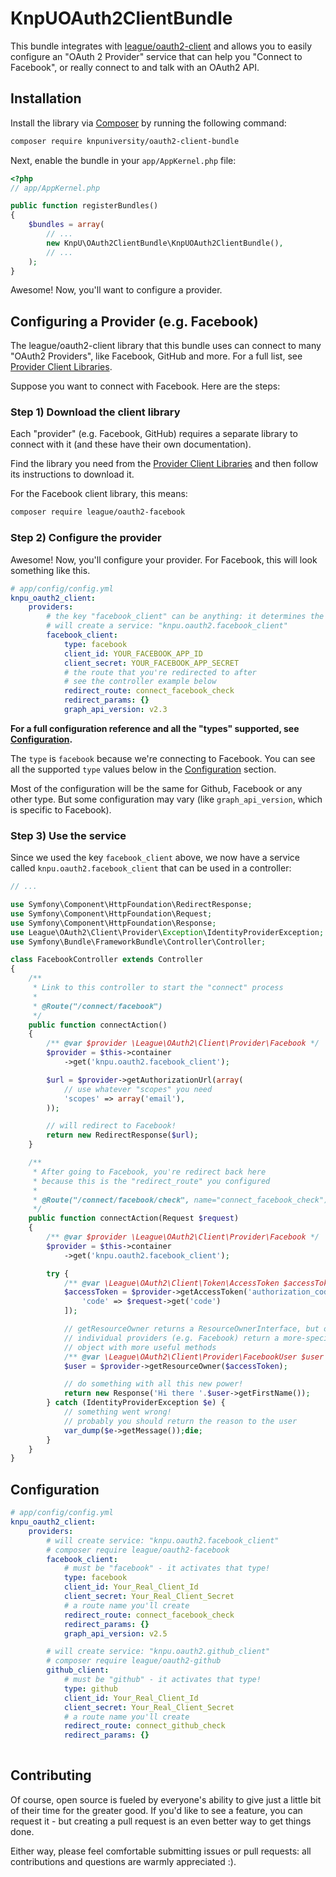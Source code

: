 # KnpUOAuth2ClientBundle

This bundle integrates with [league/oauth2-client](http://oauth2-client.thephpleague.com/)
and allows you to easily configure an "OAuth 2 Provider" service that can help you
"Connect to Facebook", or really connect to and talk with an OAuth2 API.

## Installation

Install the library via [Composer](https://getcomposer.org/) by
running the following command:

```bash
composer require knpuniversity/oauth2-client-bundle
```

Next, enable the bundle in your `app/AppKernel.php` file:

```php
<?php
// app/AppKernel.php

public function registerBundles()
{
    $bundles = array(
        // ...
        new KnpU\OAuth2ClientBundle\KnpUOAuth2ClientBundle(),
        // ...
    );
}
```

Awesome! Now, you'll want to configure a provider.

## Configuring a Provider (e.g. Facebook)

The league/oauth2-client library that this bundle uses can connect
to many "OAuth2 Providers", like Facebook, GitHub and more. For a
full list, see [Provider Client Libraries](https://github.com/thephpleague/oauth2-client/blob/master/README.PROVIDERS.md).

Suppose you want to connect with Facebook. Here are the steps:

### Step 1) Download the client library

Each "provider" (e.g. Facebook, GitHub) requires a separate
library to connect with it (and these have their own documentation).

Find the library you need from the
[Provider Client Libraries](https://github.com/thephpleague/oauth2-client/blob/master/README.PROVIDERS.md)
and then follow its instructions to download it.

For the Facebook client library, this means:

```bash
composer require league/oauth2-facebook
```

### Step 2) Configure the provider

Awesome! Now, you'll configure your provider. For Facebook,
this will look something like this.

```yml
# app/config/config.yml
knpu_oauth2_client:
    providers:
        # the key "facebook_client" can be anything: it determines the service name
        # will create a service: "knpu.oauth2.facebook_client"
        facebook_client:
            type: facebook
            client_id: YOUR_FACEBOOK_APP_ID
            client_secret: YOUR_FACEBOOK_APP_SECRET
            # the route that you're redirected to after
            # see the controller example below
            redirect_route: connect_facebook_check
            redirect_params: {}
            graph_api_version: v2.3
```

**For a full configuration reference and all the "types" supported,
see [Configuration](#Configuration).**

The `type` is `facebook` because we're connecting to Facebook. You
can see all the supported `type` values below in the [Configuration](#Configuration)
section.

Most of the configuration will be the same for Github, Facebook or
any other type. But some configuration may vary (like `graph_api_version`,
which is specific to Facebook).

### Step 3) Use the service

Since we used the key `facebook_client` above, we now have a service
called `knpu.oauth2.facebook_client` that can be used in a controller:

```php
// ...

use Symfony\Component\HttpFoundation\RedirectResponse;
use Symfony\Component\HttpFoundation\Request;
use Symfony\Component\HttpFoundation\Response;
use League\OAuth2\Client\Provider\Exception\IdentityProviderException;
use Symfony\Bundle\FrameworkBundle\Controller\Controller;

class FacebookController extends Controller
{
    /**
     * Link to this controller to start the "connect" process
     *
     * @Route("/connect/facebook")
     */
    public function connectAction()
    {
        /** @var $provider \League\OAuth2\Client\Provider\Facebook */
        $provider = $this->container
            ->get('knpu.oauth2.facebook_client');

        $url = $provider->getAuthorizationUrl(array(
            // use whatever "scopes" you need
            'scopes' => array('email'),
        ));

        // will redirect to Facebook!
        return new RedirectResponse($url);
    }

    /**
     * After going to Facebook, you're redirect back here
     * because this is the "redirect_route" you configured
     *
     * @Route("/connect/facebook/check", name="connect_facebook_check")
     */
    public function connectAction(Request $request)
    {
        /** @var $provider \League\OAuth2\Client\Provider\Facebook */
        $provider = $this->container
            ->get('knpu.oauth2.facebook_client');

        try {
            /** @var \League\OAuth2\Client\Token\AccessToken $accessToken */
            $accessToken = $provider->getAccessToken('authorization_code', [
                'code' => $request->get('code')
            ]);

            // getResourceOwner returns a ResourceOwnerInterface, but often
            // individual providers (e.g. Facebook) return a more-specific
            // object with more useful methods
            /** @var \League\OAuth2\Client\Provider\FacebookUser $user */
            $user = $provider->getResourceOwner($accessToken);

            // do something with all this new power!
            return new Response('Hi there '.$user->getFirstName());
        } catch (IdentityProviderException $e) {
            // something went wrong!
            // probably you should return the reason to the user
            var_dump($e->getMessage());die;
        }
    }
}
```

## Configuration

```yml
# app/config/config.yml
knpu_oauth2_client:
    providers:
        # will create service: "knpu.oauth2.facebook_client"
        # composer require league/oauth2-facebook
        facebook_client:
            # must be "facebook" - it activates that type!
            type: facebook
            client_id: Your_Real_Client_Id
            client_secret: Your_Real_Client_Secret
            # a route name you'll create
            redirect_route: connect_facebook_check
            redirect_params: {}
            graph_api_version: v2.5

        # will create service: "knpu.oauth2.github_client"
        # composer require league/oauth2-github
        github_client:
            # must be "github" - it activates that type!
            type: github
            client_id: Your_Real_Client_Id
            client_secret: Your_Real_Client_Secret
            # a route name you'll create
            redirect_route: connect_github_check
            redirect_params: {}
            
```

## Contributing

Of course, open source is fueled by everyone's ability to give just a little
bit of their time for the greater good. If you'd like to see a feature, you
can request it - but creating a pull request is an even better way to get
things done.

Either way, please feel comfortable submitting issues or pull requests:
all contributions and questions are warmly appreciated :).
